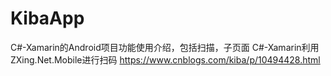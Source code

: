 # KibaApp
C#-Xamarin的Android项目功能使用介绍，包括扫描，子页面 
C#-Xamarin利用ZXing.Net.Mobile进行扫码 https://www.cnblogs.com/kiba/p/10494428.html
